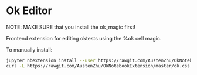 Ok Editor
===============

NOTE: MAKE SURE that you install the ok_magic first!

Frontend extension for editing oktests using the %ok cell magic.

To manually install: 

```bash
jupyter nbextension install --user https://rawgit.com/AustenZhu/OkNotebookExtension/master/ok_editor.js
curl -L https://rawgit.com/AustenZhu/OkNotebookExtension/master/ok.css > $(jupyter --data-dir)/nbextensions/ok.css
```